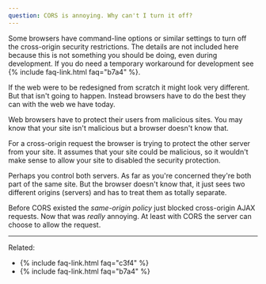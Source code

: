 ```yaml
---
question: CORS is annoying. Why can't I turn it off?
---
```


Some browsers have command-line options or similar settings to turn off the cross-origin security restrictions. The
details are not included here because this is not something you should be doing, even during development. If you do need
a temporary workaround for development see {% include faq-link.html faq="b7a4" %}.

If the web were to be redesigned from scratch it might look very different. But that isn't going to happen. Instead
browsers have to do the best they can with the web we have today.

Web browsers have to protect their users from malicious sites. You may know that your site isn't malicious but a
browser doesn't know that.

For a cross-origin request the browser is trying to protect the other server from your site. It assumes that your site
could be malicious, so it wouldn't make sense to allow your site to disabled the security protection.

Perhaps you control both servers. As far as you're concerned they're both part of the same site. But the browser doesn't
know that, it just sees two different origins (servers) and has to treat them as totally separate.

Before CORS existed the *same-origin policy* just blocked cross-origin AJAX requests. Now that was *really* annoying. At
least with CORS the server can choose to allow the request.

---

Related:

* {% include faq-link.html faq="c3f4" %}
* {% include faq-link.html faq="b7a4" %}
